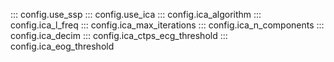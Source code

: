 ::: config.use_ssp
::: config.use_ica
::: config.ica_algorithm
::: config.ica_l_freq
::: config.ica_max_iterations
::: config.ica_n_components
::: config.ica_decim
::: config.ica_ctps_ecg_threshold
::: config.ica_eog_threshold

